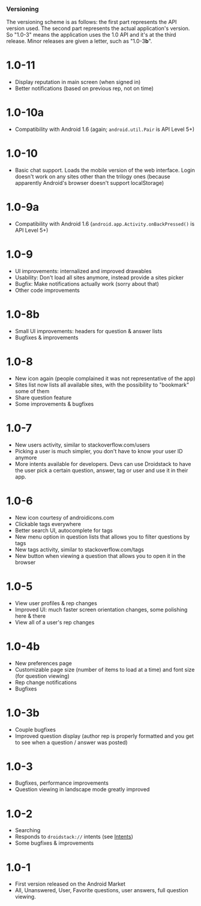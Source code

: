 ### Versioning ###
The versioning scheme is as follows: the first part represents the API version used. The second part represents the actual application's version. So "1.0-3" means the application uses the 1.0 API and it's at the third release. Minor releases are given a letter, such as "1.0-3<b>b</b>".

# 1.0-11 #
  * Display reputation in main screen (when signed in)
  * Better notifications (based on previous rep, not on time)

# 1.0-10a #
  * Compatibility with Android 1.6 (again; `android.util.Pair` is API Level 5+)

# 1.0-10 #
  * Basic chat support. Loads the mobile version of the web interface. Login doesn't work on any sites other than the trilogy ones (because apparently Android's browser doesn't support localStorage)

# 1.0-9a #
  * Compatibility with Android 1.6 (`android.app.Activity.onBackPressed()` is API Level 5+)

# 1.0-9 #
  * UI improvements: internalized and improved drawables
  * Usability: Don't load all sites anymore, instead provide a sites picker
  * Bugfix: Make notifications actually work (sorry about that)
  * Other code improvements

# 1.0-8b #
  * Small UI improvements: headers for question & answer lists
  * Bugfixes & improvements

# 1.0-8 #
  * New icon again (people complained it was not representative of the app)
  * Sites list now lists all available sites, with the possibility to "bookmark" some of them
  * Share question feature
  * Some improvements & bugfixes

# 1.0-7 #
  * New users activity, similar to stackoverflow.com/users
  * Picking a user is much simpler, you don't have to know your user ID anymore
  * More intents available for developers. Devs can use Droidstack to have the user pick a certain question, answer, tag or user and use it in their app.

# 1.0-6 #
  * New icon courtesy of androidicons.com
  * Clickable tags everywhere
  * Better search UI, autocomplete for tags
  * New menu option in question lists that allows you to filter questions by tags
  * New tags activity, similar to stackoverflow.com/tags
  * New button when viewing a question that allows you to open it in the browser

# 1.0-5 #
  * View user profiles & rep changes
  * Improved UI: much faster screen orientation changes, some polishing here & there
  * View all of a user's rep changes

# 1.0-4b #
  * New preferences page
  * Customizable page size (number of items to load at a time) and font size (for question viewing)
  * Rep change notifications
  * Bugfixes

# 1.0-3b #
  * Couple bugfixes
  * Improved question display (author rep is properly formatted and you get to see when a question / answer was posted)

# 1.0-3 #
  * Bugfixes, performance improvements
  * Question viewing in landscape mode greatly improved

# 1.0-2 #
  * Searching
  * Responds to `droidstack://` intents (see [Intents](Intents.md))
  * Some bugfixes & improvements

# 1.0-1 #
  * First version released on the Android Market
  * All, Unanswered, User, Favorite questions, user answers, full question viewing.